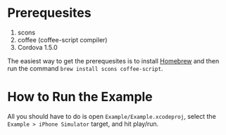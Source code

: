 # Prerequesites

1. scons
2. coffee (coffee-script compiler)
3. Cordova 1.5.0

The easiest way to get the prerequesites is to install
[Homebrew](http://mxcl.github.com/homebrew/) and then run the command `brew
install scons coffee-script`.

# How to Run the Example

All you should have to do is open `Example/Example.xcodeproj`, select the
`Example > iPhone Simulator` target, and hit play/run.
